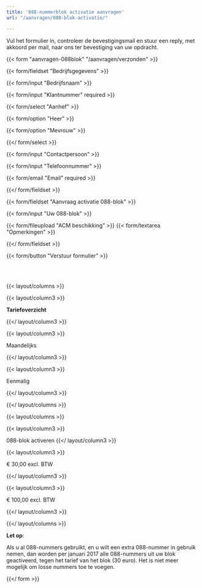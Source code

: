```yaml
---
title: '088-nummerblok activatie aanvragen'
url: "/aanvragen/088-blok-activatie/"

---
```

Vul het formulier in, controleer de bevestigingsmail en stuur een reply, met akkoord per mail, naar ons ter bevestiging van uw opdracht.

{{< form "aanvragen-088blok" "/aanvragen/verzonden" >}}

{{< form/fieldset "Bedrijfsgegevens" >}}

{{< form/input "Bedrijfsnaam" >}}

{{< form/input "Klantnummer" required >}}

{{< form/select "Aanhef" >}}

{{< form/option "Heer" >}}

{{< form/option "Mevrouw" >}}

{{</ form/select >}}

{{< form/input "Contactpersoon" >}}

{{< form/input "Telefoonnummer" >}}

{{< form/email "Email" required >}}

{{</ form/fieldset >}}

{{< form/fieldset "Aanvraag activatie 088-blok" >}}

{{< form/input "Uw 088-blok" >}}

{{< form/fileupload "ACM beschikking" >}}
{{< form/textarea "Opmerkingen" >}}

{{</ form/fieldset >}}

{{< form/button "Verstuur formulier" >}}

<br><br>

{{< layout/columns >}}

{{< layout/column3 >}}

**Tariefoverzicht**

{{</ layout/column3 >}}

{{< layout/column3 >}}

Maandelijks

{{</ layout/column3 >}}

{{< layout/column3 >}}

Eenmalig

{{</ layout/column3 >}}

{{</ layout/columns >}}

{{< layout/columns >}}

{{< layout/column3 >}}

088-blok activeren
{{</ layout/column3 >}}

{{< layout/column3 >}}

€ 30,00 excl. BTW

{{</ layout/column3 >}}

{{< layout/column3 >}}

€ 100,00 excl. BTW

{{</ layout/column3 >}}

{{</ layout/columns >}}<br>

**Let op**: <br>

Als u al 088-nummers gebruikt, en u wilt een extra 088-nummer in gebruik nemen, dan worden per januari 2017 alle 088-nummers uit uw blok geactiveerd, tegen het tarief van het blok (30 euro). Het is niet meer mogelijk om losse nummers toe te voegen.

{{</ form >}}